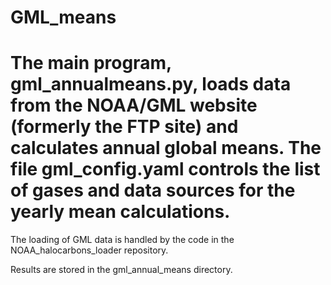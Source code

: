 # GML_means

# The main program, gml_annualmeans.py, loads data from the NOAA/GML website (formerly the FTP site) and calculates annual global means. The file gml_config.yaml controls the list of gases and data sources for the yearly mean calculations. 

The loading of GML data is handled by the code in the NOAA_halocarbons_loader repository.

Results are stored in the gml_annual_means directory.
